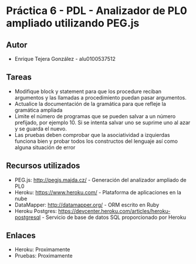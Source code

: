 # Práctica 6 - PDL - Analizador de PL0 ampliado utilizando PEG.js

## Autor

* Enrique Tejera González - alu0100537512


## Tareas

* Modifique block y statement para que los procedure reciban argumentos y las llamadas a procedimiento puedan pasar argumentos.
* Actualice la documentación de la gramática para que refleje la gramática ampliada
* Limite el número de programas que se pueden salvar a un número prefijado, por ejemplo 10. Si se intenta salvar uno se suprime uno al azar y se guarda el nuevo.
* Las pruebas deben comprobar que la asociatividad a izquierdas funciona bien y probar todos los constructos del lenguaje así como alguna situación de error


## Recursos utilizados

* PEG.js: http://pegjs.majda.cz/ - Generación del analizador ampliado de PL0
* Heroku: https://www.heroku.com/ - Plataforma de aplicaciones en la nube
* DataMapper: http://datamapper.org/ - ORM escrito en Ruby
* Heroku Postgres: https://devcenter.heroku.com/articles/heroku-postgresql - Servicio de base de datos SQL proporcionado por Heroku


## Enlaces

* Heroku: Proximamente
* Pruebas: Proximamente
